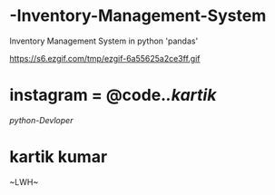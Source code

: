 # -Inventory-Management-System
 Inventory Management System in python 'pandas'

https://s6.ezgif.com/tmp/ezgif-6a55625a2ce3ff.gif

 
# instagram = @code._.kartik_
*python-Devloper*
# kartik kumar
~LWH~
